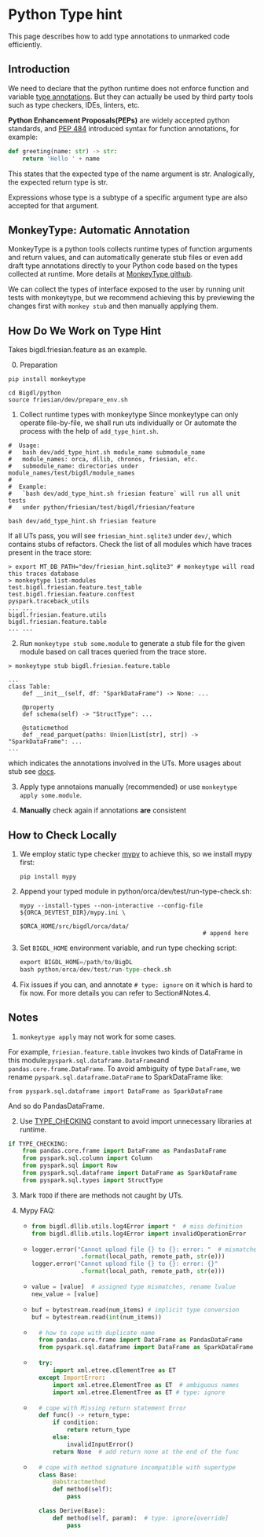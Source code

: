 # Python Type hint

This page describes how to add type annotations to unmarked code efficiently.

## Introduction

We need to declare that the python runtime does not enforce function and variable [type annotations](https://docs.python.org/3/library/typing.html#module-typing). But they can actually be used by third party tools such as type checkers, IDEs, linters, etc.

**Python Enhancement Proposals(PEPs)** are widely accepted python standards, and [PEP 484](https://peps.python.org/pep-0484/) introduced syntax for function annotations, for example:
```python
def greeting(name: str) -> str:
    return 'Hello ' + name
```
This states that the expected type of the name argument is str. Analogically, the expected return type is str.

Expressions whose type is a subtype of a specific argument type are also accepted for that argument.

## MonkeyType: Automatic Annotation

MonkeyType is a python tools collects runtime types of function arguments and return values, and can automatically generate stub files or even add draft type annotations directly to your Python code based on the types collected at runtime. More details at [MonkeyType github](https://github.com/Instagram/MonkeyType#example).

We can collect the types of interface exposed to the user by running unit tests with monkeytype, but we recommend achieving this by previewing the changes first with `monkey stub` and then manually applying them.

## How Do We Work on Type Hint
Takes bigdl.friesian.feature as an example.

0. Preparation
```shell
pip install monkeytype

cd Bigdl/python
source friesian/dev/prepare_env.sh
```

1. Collect runtime types with monkeytype
Since monkeytype can only operate file-by-file, we shall run uts individually or Or automate the process with the help of `add_type_hint.sh`.
```shell
#  Usage:
#   bash dev/add_type_hint.sh module_name submodule_name
#   module_names: orca, dllib, chronos, friesian, etc.
#   submodule_name: directories under module_names/test/bigdl/module_names
#  
#  Example:
#   `bash dev/add_type_hint.sh friesian feature` will run all unit tests 
#   under python/friesian/test/bigdl/friesian/feature

bash dev/add_type_hint.sh friesian feature
```
If all UTs pass, you will see `friesian_hint.sqlite3` under `dev/`, which contains stubs of refactors. Check the list of all modules which have traces present in the trace store:
```shell
> export MT_DB_PATH="dev/friesian_hint.sqlite3" # monkeytype will read this traces database
> monkeytype list-modules
test.bigdl.friesian.feature.test_table
test.bigdl.friesian.feature.conftest
pyspark.traceback_utils
... ...
bigdl.friesian.feature.utils
bigdl.friesian.feature.table
... ...
```

2. Run `monkeytype stub some.module` to generate a stub file for the given module based on call traces queried from the trace store.
```shell
> monkeytype stub bigdl.friesian.feature.table

...
class Table:
    def __init__(self, df: "SparkDataFrame") -> None: ...

    @property
    def schema(self) -> "StructType": ...

    @staticmethod
    def _read_parquet(paths: Union[List[str], str]) -> "SparkDataFrame": ...
...

```
which indicates the annotations involved in the UTs. More usages about stub see [docs](https://monkeytype.readthedocs.io/en/latest/generation.html#monkeytype-stub).

3. Apply type annotaions manually (recommended) or use `monkeytype apply some.module`.

4. **Manually** check again if annotations **are** consistent

## How to Check Locally

1. We employ static type checker [mypy](http://mypy-lang.org/) to achieve this, so we install mypy first:
    ```shell
    pip install mypy
    ```

2. Append your typed module in python/orca/dev/test/run-type-check.sh:
    ```shell
    mypy --install-types --non-interactive --config-file ${ORCA_DEVTEST_DIR}/mypy.ini \
                                                        $ORCA_HOME/src/bigdl/orca/data/
                                                        # append here
    ```

3. Set `BIGDL_HOME` environment variable, and run type checking script:
    ```python
    export BIGDL_HOME=/path/to/BigDL
    bash python/orca/dev/test/run-type-check.sh
    ```

4. Fix issues if you can, and annotate `# type: ignore` on it which is hard to fix now. For more details you can refer to Section#Notes.4.

## Notes
1. `monkeytype apply` may not work for some cases. 

For example, `friesian.feature.table` invokes two kinds of DataFrame in this module:` pyspark.sql.dataframe.DataFrame `and `pandas.core.frame.DataFrame`. To avoid ambiguity of type `DataFrame`, we rename `pyspark.sql.dataframe.DataFrame` to SparkDataFrame like:
```
from pyspark.sql.dataframe import DataFrame as SparkDataFrame
```
And so do PandasDataFrame.

2. Use [TYPE_CHECKING](https://docs.python.org/3/library/typing.html#constant) constant to avoid import unnecessary libraries at runtime.
```python
if TYPE_CHECKING:
    from pandas.core.frame import DataFrame as PandasDataFrame
    from pyspark.sql.column import Column
    from pyspark.sql import Row
    from pyspark.sql.dataframe import DataFrame as SparkDataFrame
    from pyspark.sql.types import StructType
```
3. Mark `TODO` if there are methods not caught by UTs.

4. Mypy FAQ:

    * ```python
      from bigdl.dllib.utils.log4Error import *  # miss definition
      from bigdl.dllib.utils.log4Error import invalidOperationError
      ```
    * ```python
      logger.error("Cannot upload file {} to {}: error: "  # mismatched placeholders
                    .format(local_path, remote_path, str(e)))
      logger.error("Cannot upload file {} to {}: error: {}"
                    .format(local_path, remote_path, str(e)))
      ```
    * ```python
      value = [value]  # assigned type mismatches, rename lvalue
      new_value = [value]
      ```
    * ```python
      buf = bytestream.read(num_items) # implicit type conversion
      buf = bytestream.read(int(num_items))
      ```
    * ```python
        # how to cope with duplicate name
        from pandas.core.frame import DataFrame as PandasDataFrame
        from pyspark.sql.dataframe import DataFrame as SparkDataFrame
      ```
    * ```python
        try:
            import xml.etree.cElementTree as ET
        except ImportError:
            import xml.etree.ElementTree as ET  # ambiguous names
            import xml.etree.ElementTree as ET # type: ignore
      ```
    * ```python
        # cope with Missing return statement Error
        def func() -> return_type:
            if condition:
                return return_type
            else:
                invalidInputError()
            return None  # add return none at the end of the func
      ```
    * ```python
        # cope with method signature incompatible with supertype
        class Base:
            @abstractmethod
            def method(self):
                pass
      
        class Derive(Base):
            def method(self, param):  # type: ignore[override]
                pass
      ```
